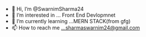 - 👋 Hi, I’m @SwarnimSharma24
- 👀 I’m interested in ... Front End Devlopmnet
- 🌱 I’m currently learning ...MERN STACK(from gfg)
- 📫 How to reach me ...sharmaswarnim24@gmail.com

<!---
SwarnimSharma24/SwarnimSharma24 is a ✨ special ✨ repository because its `README.md` (this file) appears on your GitHub profile.
You can click the Preview link to take a look at your changes.
--->

